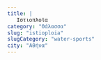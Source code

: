 ```yaml
---
title: |
   Ιστιοπλοϊα
category: "Θάλασσα"
slug: "istioploia"
slugCategory: "water-sports"
city: "Αθήνα"
---
```


